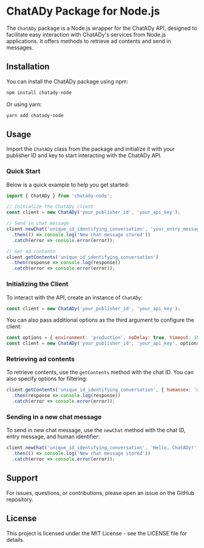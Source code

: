 # ChatADy Package for Node.js

The `ChatADy` package is a Node.js wrapper for the ChatADy API, designed to facilitate easy interaction with ChatADy's services from Node.js applications. It offers methods to retrieve ad contents and send in messages.

## Installation

You can install the ChatADy package using npm:

```bash
npm install chatady-node
```

Or using yarn:

```bash
yarn add chatady-node
```

## Usage

Import the `ChatADy` class from the package and initialize it with your publisher ID and key to start interacting with the ChatADy API.

### Quick Start

Below is a quick example to help you get started:

```javascript
import { ChatADy } from 'chatady-node';

// Initialize the ChatADy client
const client = new ChatADy('your_publisher_id', 'your_api_key');

// Send in chat message
client.newChat('unique_id_identifying_conversation', 'your_entry_message', 'boolean_human_or_bot')
  .then(() => console.log('New chat message stored'))
  .catch(error => console.error(error));

// Get ad contents
client.getContents('unique_id_identifying_conversation')
  .then(response => console.log(response))
  .catch(error => console.error(error));
```

### Initializing the Client

To interact with the API, create an instance of `ChatADy`:

```javascript
const client = new ChatADy('your_publisher_id', 'your_api_key');
```

You can also pass additional options as the third argument to configure the client:

```javascript
const options = { environment: 'production', noDelay: true, timeout: 1000 };
const client = new ChatADy('your_publisher_id', 'your_api_key', options);
```

### Retrieving ad contents

To retrieve contents, use the `getContents` method with the chat ID. You can also specify options for filtering:

```javascript
client.getContents('unique_id_identifying_conversation', { humansex: 'male', botsex: 'female' })
  .then(response => console.log(response))
  .catch(error => console.error(error));
```

### Sending in a new chat message

To send in new chat message, use the `newChat` method with the chat ID, entry message, and human identifier:

```javascript
client.newChat('unique_id_identifying_conversation', 'Hello, ChatADy!', 'boolean_human_or_bot')
  .then(() => console.log('New chat message stored'))
  .catch(error => console.error(error));
```

## Support

For issues, questions, or contributions, please open an issue on the GitHub repository.

## License

This project is licensed under the MIT License - see the LICENSE file for details.
